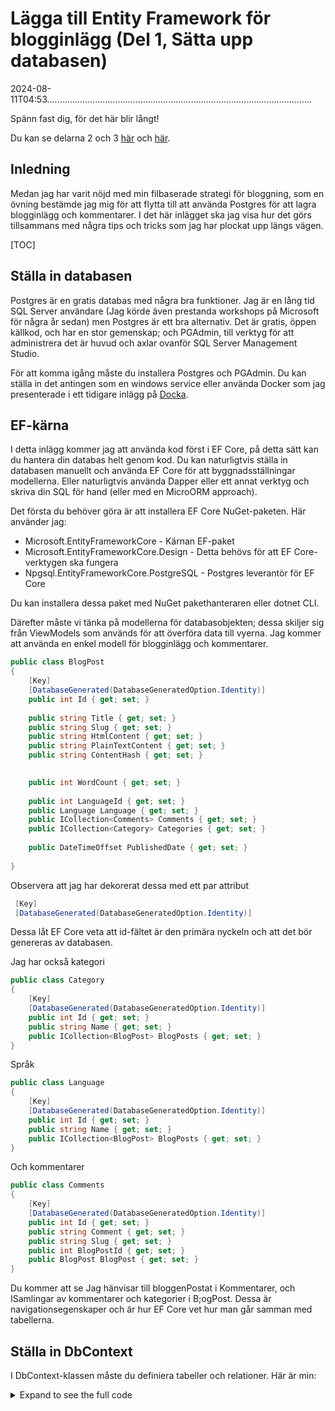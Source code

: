 # Lägga till Entity Framework för blogginlägg (Del 1, Sätta upp databasen)

<!--category-- ASP.NET, Entity Framework -->
<datetime class="hidden">2024-08-11T04:53.........................................................................................................</datetime>

Spänn fast dig, för det här blir långt!

Du kan se delarna 2 och 3 [här](/blog/addingentityframeworkforblogpostspt2) och [här](/blog/addingentityframeworkforblogpostspt3).

## Inledning

Medan jag har varit nöjd med min filbaserade strategi för bloggning, som en övning bestämde jag mig för att flytta till att använda Postgres för att lagra blogginlägg och kommentarer. I det här inlägget ska jag visa hur det görs tillsammans med några tips och tricks som jag har plockat upp längs vägen.

[TOC]

## Ställa in databasen

Postgres är en gratis databas med några bra funktioner. Jag är en lång tid SQL Server användare (Jag körde även prestanda workshops på Microsoft för några år sedan) men Postgres är ett bra alternativ. Det är gratis, öppen källkod, och har en stor gemenskap; och PGAdmin, till verktyg för att administrera det är huvud och axlar ovanför SQL Server Management Studio.

För att komma igång måste du installera Postgres och PGAdmin. Du kan ställa in det antingen som en windows service eller använda Docker som jag presenterade i ett tidigare inlägg på [Docka](/blog/dockercomposedevdeps).

## EF-kärna

I detta inlägg kommer jag att använda kod först i EF Core, på detta sätt kan du hantera din databas helt genom kod. Du kan naturligtvis ställa in databasen manuellt och använda EF Core för att byggnadsställningar modellerna. Eller naturligtvis använda Dapper eller ett annat verktyg och skriva din SQL för hand (eller med en MicroORM approach).

Det första du behöver göra är att installera EF Core NuGet-paketen. Här använder jag:

- Microsoft.EntityFrameworkCore - Kärnan EF-paket
- Microsoft.EntityFrameworkCore.Design - Detta behövs för att EF Core-verktygen ska fungera
- Npgsql.EntityFrameworkCore.PostgreSQL - Postgres leverantör för EF Core

Du kan installera dessa paket med NuGet pakethanteraren eller dotnet CLI.

Därefter måste vi tänka på modellerna för databasobjekten; dessa skiljer sig från ViewModels som används för att överföra data till vyerna. Jag kommer att använda en enkel modell för blogginlägg och kommentarer.

```csharp
public class BlogPost
{
    [Key]
    [DatabaseGenerated(DatabaseGeneratedOption.Identity)]
    public int Id { get; set; }
    
    public string Title { get; set; }
    public string Slug { get; set; }
    public string HtmlContent { get; set; }
    public string PlainTextContent { get; set; }
    public string ContentHash { get; set; }

    
    public int WordCount { get; set; }
    
    public int LanguageId { get; set; }
    public Language Language { get; set; }
    public ICollection<Comments> Comments { get; set; }
    public ICollection<Category> Categories { get; set; }
    
    public DateTimeOffset PublishedDate { get; set; }
    
}
```

Observera att jag har dekorerat dessa med ett par attribut

```csharp
 [Key]
 [DatabaseGenerated(DatabaseGeneratedOption.Identity)]
```

Dessa låt EF Core veta att id-fältet är den primära nyckeln och att det bör genereras av databasen.

Jag har också kategori

```csharp
public class Category
{
    [Key]
    [DatabaseGenerated(DatabaseGeneratedOption.Identity)]
    public int Id { get; set; }
    public string Name { get; set; }
    public ICollection<BlogPost> BlogPosts { get; set; }
}
```

Språk

```csharp
public class Language
{
    [Key]
    [DatabaseGenerated(DatabaseGeneratedOption.Identity)]
    public int Id { get; set; }
    public string Name { get; set; }
    public ICollection<BlogPost> BlogPosts { get; set; }
}
```

Och kommentarer

```csharp
public class Comments
{
    [Key]
    [DatabaseGenerated(DatabaseGeneratedOption.Identity)]
    public int Id { get; set; }
    public string Comment { get; set; }
    public string Slug { get; set; }
    public int BlogPostId { get; set; }
    public BlogPost BlogPost { get; set; } 
}
```

Du kommer att se Jag hänvisar till bloggenPostat i Kommentarer, och ISamlingar av kommentarer och kategorier i B;ogPost. Dessa är navigationsegenskaper och är hur EF Core vet hur man går samman med tabellerna.

## Ställa in DbContext

I DbContext-klassen måste du definiera tabeller och relationer. Här är min:

<details>
<summary>Expand to see the full code</summary>
```csharp
public class MostlylucidDbContext : DbContext
{
    public MostlylucidDbContext(DbContextOptions<MostlylucidDbContext> contextOptions) : base(contextOptions)
    {
    }

    public DbSet<Comments> Comments { get; set; }
    public DbSet<BlogPost> BlogPosts { get; set; }
    public DbSet<Category> Categories { get; set; }

    public DbSet<Language> Languages { get; set; }


    protected override void ConfigureConventions(ModelConfigurationBuilder configurationBuilder)
    {
        configurationBuilder
            .Properties<DateTimeOffset>()
            .HaveConversion<DateTimeOffsetConverter>();
    }

    protected override void OnModelCreating(ModelBuilder modelBuilder)
    {
        modelBuilder.Entity<BlogPost>(entity =>
        {
            entity.HasIndex(x => new { x.Slug, x.LanguageId });
            entity.HasIndex(x => x.ContentHash).IsUnique();
            entity.HasIndex(x => x.PublishedDate);

            entity.HasMany(b => b.Comments)
                .WithOne(c => c.BlogPost)
                .HasForeignKey(c => c.BlogPostId);

            entity.HasOne(b => b.Language)
                .WithMany(l => l.BlogPosts).HasForeignKey(x => x.LanguageId);

            entity.HasMany(b => b.Categories)
                .WithMany(c => c.BlogPosts)
                .UsingEntity<Dictionary<string, object>>(
                    "BlogPostCategory",
                    c => c.HasOne<Category>().WithMany().HasForeignKey("CategoryId"),
                    b => b.HasOne<BlogPost>().WithMany().HasForeignKey("BlogPostId")
                );
        });

        modelBuilder.Entity<Language>(entity =>
        {
            entity.HasMany(l => l.BlogPosts)
                .WithOne(b => b.Language);
        });

        modelBuilder.Entity<Category>(entity =>
        {
            entity.HasKey(c => c.Id); // Assuming Category has a primary key named Id

            entity.HasMany(c => c.BlogPosts)
                .WithMany(b => b.Categories)
                .UsingEntity<Dictionary<string, object>>(
                    "BlogPostCategory",
                    b => b.HasOne<BlogPost>().WithMany().HasForeignKey("BlogPostId"),
                    c => c.HasOne<Category>().WithMany().HasForeignKey("CategoryId")
                );
        });
    }
}
```

</details>
I OnModelCreating metoden definierar jag sambanden mellan tabellerna. Jag har använt Fluent API för att definiera förhållandet mellan tabellerna. Detta är lite mer verbose än att använda Data Annotations men jag tycker att det är mer läsbart.

Du kan se att jag satte upp ett par index på bloggpost tabellen. Detta är för att hjälpa till med prestanda när du frågar i databasen; du bör välja index baserat på hur du kommer att fråga data. I det här fallet är hash, snigel, publicerat datum och språk alla fält jag kommer att fråga på.

### Ställ in

Nu har vi våra modeller och DbContext som vi behöver för att koppla in den i DB. Min vanliga praxis är att lägga till förlängningsmetoder, detta bidrar till att hålla allt mer organiserat:

```csharp
public static class Setup
{
    public static void SetupEntityFramework(this IServiceCollection services, string connectionString)
    {
        services.AddDbContext<MostlylucidDbContext>(options =>
            options.UseNpgsql(connectionString));
    }

    public static async Task InitializeDatabase(this WebApplication app)
    {
        try
        {
            await using var scope = 
                app.Services.CreateAsyncScope();
            
            await using var context = scope.ServiceProvider.GetRequiredService<MostlylucidDbContext>();
            await context.Database.MigrateAsync();
            
            var blogService = scope.ServiceProvider.GetRequiredService<IBlogService>();
            await blogService.Populate();
        }
        catch (Exception e)
        {
            Log.Fatal(e, "Failed to migrate database");
        }        
    }
}
```

Här sätter jag upp databasanslutningen och kör sedan migreringar. Jag kallar också en metod för att fylla databasen (i mitt fall använder jag fortfarande den filbaserade metoden så jag måste fylla databasen med befintliga inlägg).

Din anslutningssträng kommer att se ut ungefär så här:

```json
 "ConnectionStrings": {
    "DefaultConnection": "Host=localhost;Database=Mostlylucid;port=5432;Username=postgres;Password=<PASSWORD>;"
  },
```

Genom att använda förlängningen tillvägagångssätt innebär att min Program.cs-fil är trevlig och ren:

```csharp
services.SetupEntityFramework(config.GetConnectionString("DefaultConnection") ??
                              throw new Exception("No Connection String"));

//Then later in the app section

await app.InitializeDatabase();
```

Nedanstående avsnitt ansvarar för att hantera migreringen och faktiskt upprätta databasen. I detta sammanhang är det viktigt att se till att `MigrateAsync` metoden kommer att skapa databasen om den inte finns och köra några migreringar som behövs. Detta är ett bra sätt att hålla din databas i synk med dina modeller.

```csharp
     await using var scope = 
                app.Services.CreateAsyncScope();
            
            await using var context = scope.ServiceProvider.GetRequiredService<MostlylucidDbContext>();
            await context.Database.MigrateAsync();
```

## Flyttningar

När du har allt detta som du behöver för att skapa din första migration. Detta är en ögonblicksbild av det aktuella tillståndet för dina modeller och kommer att användas för att skapa databasen. Du kan göra detta med hjälp av dotnet CLI (se [här](https://learn.microsoft.com/en-us/ef/core/cli/dotnet) För detaljer om installation av verktyget dotnet ef vid behov:

```bash
dotnet ef migrations add InitialCreate
```

Detta skapar en mapp i ditt projekt med migreringsfilerna. Du kan sedan tillämpa migreringen till databasen med hjälp av:

```bash
dotnet ef database update
```

Detta kommer att skapa databasen och tabeller för dig.